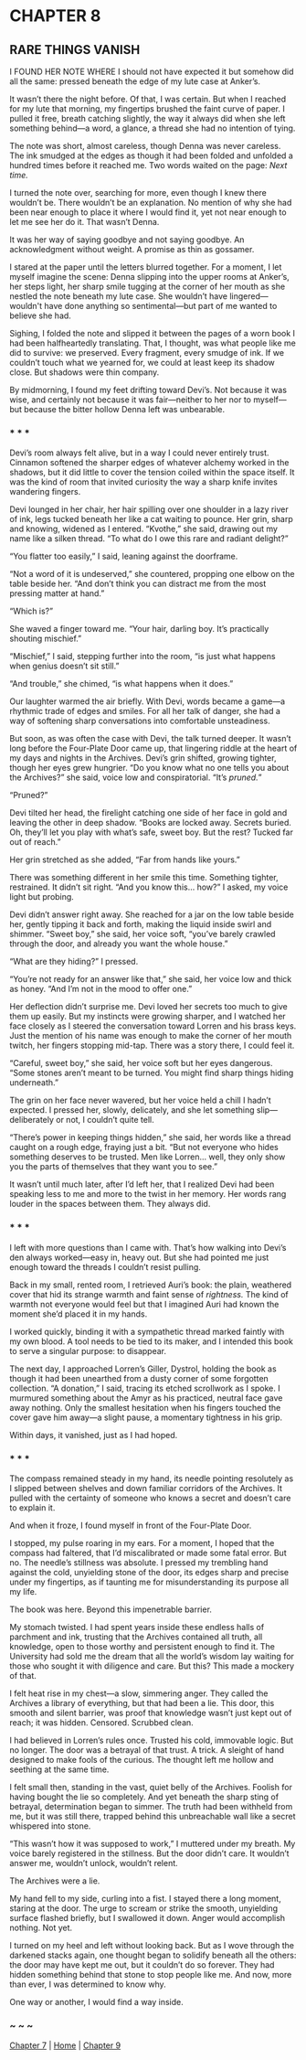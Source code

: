 # CHAPTER 8

## RARE THINGS VANISH  

I FOUND HER NOTE WHERE I should not have expected it but somehow did all the same: pressed beneath the edge of my lute case at Anker’s.  

It wasn’t there the night before. Of that, I was certain. But when I reached for my lute that morning, my fingertips brushed the faint curve of paper. I pulled it free, breath catching slightly, the way it always did when she left something behind—a word, a glance, a thread she had no intention of tying.  

The note was short, almost careless, though Denna was never careless. The ink smudged at the edges as though it had been folded and unfolded a hundred times before it reached me. Two words waited on the page: *Next time.*  

I turned the note over, searching for more, even though I knew there wouldn’t be. There wouldn’t be an explanation. No mention of why she had been near enough to place it where I would find it, yet not near enough to let me see her do it. That wasn’t Denna.  

It was her way of saying goodbye and not saying goodbye. An acknowledgment without weight. A promise as thin as gossamer.  

I stared at the paper until the letters blurred together. For a moment, I let myself imagine the scene: Denna slipping into the upper rooms at Anker’s, her steps light, her sharp smile tugging at the corner of her mouth as she nestled the note beneath my lute case. She wouldn’t have lingered—wouldn't have done anything so sentimental—but part of me wanted to believe she had.  

Sighing, I folded the note and slipped it between the pages of a worn book I had been halfheartedly translating. That, I thought, was what people like me did to survive: we preserved. Every fragment, every smudge of ink. If we couldn’t touch what we yearned for, we could at least keep its shadow close. But shadows were thin company.

By midmorning, I found my feet drifting toward Devi’s. Not because it was wise, and certainly not because it was fair—neither to her nor to myself—but because the bitter hollow Denna left was unbearable.  

### * * *

Devi’s room always felt alive, but in a way I could never entirely trust. Cinnamon softened the sharper edges of whatever alchemy worked in the shadows, but it did little to cover the tension coiled within the space itself. It was the kind of room that invited curiosity the way a sharp knife invites wandering fingers.  

Devi lounged in her chair, her hair spilling over one shoulder in a lazy river of ink, legs tucked beneath her like a cat waiting to pounce. Her grin, sharp and knowing, widened as I entered. “Kvothe,” she said, drawing out my name like a silken thread. “To what do I owe this rare and radiant delight?”  

“You flatter too easily,” I said, leaning against the doorframe.  

“Not a word of it is undeserved,” she countered, propping one elbow on the table beside her. “And don’t think you can distract me from the most pressing matter at hand.”  

“Which is?”  

She waved a finger toward me. “Your hair, darling boy. It’s practically shouting mischief.”  

“Mischief,” I said, stepping further into the room, “is just what happens when genius doesn’t sit still.”  

“And trouble,” she chimed, “is what happens when it does.”  

Our laughter warmed the air briefly. With Devi, words became a game—a rhythmic trade of edges and smiles. For all her talk of danger, she had a way of softening sharp conversations into comfortable unsteadiness.  

But soon, as was often the case with Devi, the talk turned deeper. It wasn’t long before the Four-Plate Door came up, that lingering riddle at the heart of my days and nights in the Archives. Devi’s grin shifted, growing tighter, though her eyes grew hungrier. “Do you know what no one tells you about the Archives?” she said, voice low and conspiratorial. “It’s *pruned.*”  

“Pruned?”  

Devi tilted her head, the firelight catching one side of her face in gold and leaving the other in deep shadow. “Books are locked away. Secrets buried. Oh, they’ll let you play with what’s safe, sweet boy. But the rest? Tucked far out of reach.”  

Her grin stretched as she added, “Far from hands like yours.”  

There was something different in her smile this time. Something tighter, restrained. It didn’t sit right. “And you know this… how?” I asked, my voice light but probing.  

Devi didn’t answer right away. She reached for a jar on the low table beside her, gently tipping it back and forth, making the liquid inside swirl and shimmer. “Sweet boy,” she said, her voice soft, “you’ve barely crawled through the door, and already you want the whole house.”  

“What are they hiding?” I pressed.  

“You’re not ready for an answer like that,” she said, her voice low and thick as honey. “And I’m not in the mood to offer one.”  

Her deflection didn’t surprise me. Devi loved her secrets too much to give them up easily. But my instincts were growing sharper, and I watched her face closely as I steered the conversation toward Lorren and his brass keys. Just the mention of his name was enough to make the corner of her mouth twitch, her fingers stopping mid-tap. There was a story there, I could feel it.  

“Careful, sweet boy,” she said, her voice soft but her eyes dangerous. “Some stones aren’t meant to be turned. You might find sharp things hiding underneath.”  

The grin on her face never wavered, but her voice held a chill I hadn’t expected. I pressed her, slowly, delicately, and she let something slip—deliberately or not, I couldn’t quite tell.  

“There’s power in keeping things hidden,” she said, her words like a thread caught on a rough edge, fraying just a bit. “But not everyone who hides something deserves to be trusted. Men like Lorren... well, they only show you the parts of themselves that they want you to see.”  

It wasn’t until much later, after I’d left her, that I realized Devi had been speaking less to me and more to the twist in her memory. Her words rang louder in the spaces between them. They always did.  

### * * *

I left with more questions than I came with. That’s how walking into Devi’s den always worked—easy in, heavy out. But she had pointed me just enough toward the threads I couldn’t resist pulling.  

Back in my small, rented room, I retrieved Auri’s book: the plain, weathered cover that hid its strange warmth and faint sense of *rightness.* The kind of warmth not everyone would feel but that I imagined Auri had known the moment she’d placed it in my hands.  

I worked quickly, binding it with a sympathetic thread marked faintly with my own blood. A tool needs to be tied to its maker, and I intended this book to serve a singular purpose: to disappear.  

The next day, I approached Lorren’s Giller, Dystrol, holding the book as though it had been unearthed from a dusty corner of some forgotten collection. “A donation,” I said, tracing its etched scrollwork as I spoke. I murmured something about the Amyr as his practiced, neutral face gave away nothing. Only the smallest hesitation when his fingers touched the cover gave him away—a slight pause, a momentary tightness in his grip.  

Within days, it vanished, just as I had hoped.  

### * * *

The compass remained steady in my hand, its needle pointing resolutely as I slipped between shelves and down familiar corridors of the Archives. It pulled with the certainty of someone who knows a secret and doesn’t care to explain it.

And when it froze, I found myself in front of the Four-Plate Door. 

I stopped, my pulse roaring in my ears. For a moment, I hoped that the compass had faltered, that I’d miscalibrated or made some fatal error. But no. The needle’s stillness was absolute. I pressed my trembling hand against the cold, unyielding stone of the door, its edges sharp and precise under my fingertips, as if taunting me for misunderstanding its purpose all my life.  

The book was here. Beyond this impenetrable barrier.  

My stomach twisted. I had spent years inside these endless halls of parchment and ink, trusting that the Archives contained all truth, all knowledge, open to those worthy and persistent enough to find it. The University had sold me the dream that all the world’s wisdom lay waiting for those who sought it with diligence and care. But this? This made a mockery of that.  

I felt heat rise in my chest—a slow, simmering anger. They called the Archives a library of everything, but that had been a lie. This door, this smooth and silent barrier, was proof that knowledge wasn’t just kept out of reach; it was hidden. Censored. Scrubbed clean.  

I had believed in Lorren’s rules once. Trusted his cold, immovable logic. But no longer. The door was a betrayal of that trust. A trick. A sleight of hand designed to make fools of the curious. The thought left me hollow and seething at the same time.  

I felt small then, standing in the vast, quiet belly of the Archives. Foolish for having bought the lie so completely. And yet beneath the sharp sting of betrayal, determination began to simmer. The truth had been withheld from me, but it was still there, trapped behind this unbreachable wall like a secret whispered into stone.  

“This wasn’t how it was supposed to work,” I muttered under my breath. My voice barely registered in the stillness. But the door didn’t care. It wouldn’t answer me, wouldn’t unlock, wouldn’t relent.  

The Archives were a lie.  

My hand fell to my side, curling into a fist. I stayed there a long moment, staring at the door. The urge to scream or strike the smooth, unyielding surface flashed briefly, but I swallowed it down. Anger would accomplish nothing. Not yet.  

I turned on my heel and left without looking back. But as I wove through the darkened stacks again, one thought began to solidify beneath all the others: the door may have kept me out, but it couldn’t do so forever. They had hidden something behind that stone to stop people like me. And now, more than ever, I was determined to know why.  

One way or another, I would find a way inside.  

### ~ ~ ~

[Chapter 7](CHAPTER_07.md) | [Home](../) | [Chapter 9](CHAPTER_09.md)
